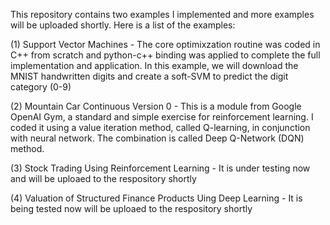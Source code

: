 This repository contains two examples I implemented and more examples will be uploaded shortly. Here is a list of 
the examples: 

(1) Support Vector Machines - The core optimixzation routine was coded in C++ from scratch and python-c++ binding was 
    applied to complete the full implementation and application. In this example, we will download the 
    MNIST handwritten digits and create a soft-SVM to predict the digit category (0-9) 
    
(2) Mountain Car Continuous Version 0 - This is a module from Google OpenAI Gym, a standard and simple exercise for 
    reinforcement learning. I coded it using a value iteration method, called Q-learning, in conjunction with neural 
    network. The combination is called Deep Q-Network (DQN) method. 
    
(3) Stock Trading Using Reinforcement Learning - It is under testing now and will be uploaed to the respository shortly

(4) Valuation of Structured Finance Products Uing Deep Learning - It is being tested now will be uploaed to the 
    respository shortly
